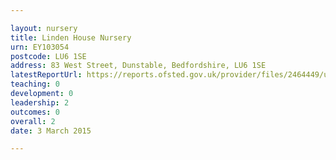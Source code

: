 ```yaml
---

layout: nursery
title: Linden House Nursery
urn: EY103054
postcode: LU6 1SE
address: 83 West Street, Dunstable, Bedfordshire, LU6 1SE
latestReportUrl: https://reports.ofsted.gov.uk/provider/files/2464449/urn/EY103054.pdf
teaching: 0
development: 0
leadership: 2
outcomes: 0
overall: 2
date: 3 March 2015

---
```

